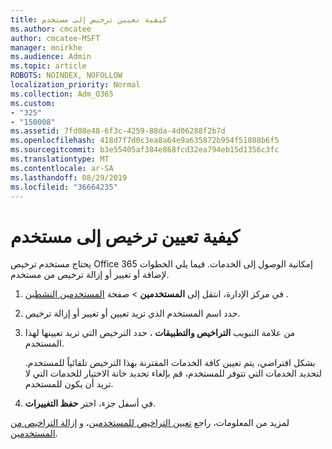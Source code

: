 ```yaml
---
title: كيفية تعيين ترخيص إلى مستخدم
ms.author: cmcatee
author: cmcatee-MSFT
manager: mnirkhe
ms.audience: Admin
ms.topic: article
ROBOTS: NOINDEX, NOFOLLOW
localization_priority: Normal
ms.collection: Adm_O365
ms.custom:
- "325"
- "150008"
ms.assetid: 7fd08e48-6f3c-4259-88da-4d06288f2b7d
ms.openlocfilehash: 418d7f7d0c3ea8a64e9a635872b954f51808b6f5
ms.sourcegitcommit: b3e55405af384e868fcd32ea794eb15d1356c3fc
ms.translationtype: MT
ms.contentlocale: ar-SA
ms.lasthandoff: 08/29/2019
ms.locfileid: "36664235"
---
```

# <a name="how-to-assign-a-license-to-a-user"></a>كيفية تعيين ترخيص إلى مستخدم

يحتاج مستخدم ترخيص Office 365 إمكانية الوصول إلى الخدمات. فيما يلي الخطوات لإضافة أو تغيير أو إزالة ترخيص من مستخدم.
  
1. في مركز الإدارة، انتقل إلى **المستخدمين** \> صفحة [المستخدمين النشطين](https://go.microsoft.com/fwlink/p/?linkid=834822) .

2. حدد اسم المستخدم الذي تريد تعيين أو تغيير أو إزالة ترخيص.

3. من علامة التبويب **التراخيص والتطبيقات** ، حدد الترخيص التي تريد تعيينها لهذا المستخدم.

    بشكل افتراضي، يتم تعيين كافة الخدمات المقترنة بهذا الترخيص تلقائياً للمستخدم. لتحديد الخدمات التي تتوفر للمستخدم، قم بإلغاء تحديد خانة الاختيار للخدمات التي لا تريد أن يكون للمستخدم.

4. في أسفل جزء، اختر **حفظ التغييرات**.

لمزيد من المعلومات، راجع [تعيين التراخيص للمستخدمين](https://docs.microsoft.com/office365/admin/subscriptions-and-billing/assign-licenses-to-users)، و [إزالة التراخيص من المستخدمين](https://docs.microsoft.com/office365/admin/subscriptions-and-billing/remove-licenses-from-users).